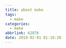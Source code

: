 ```yaml
---
title: about make
tags:
  - make
categories:
  - make
abbrlink: 62876
date: 2019-02-01 01:16:20
---
```



<!--more-->